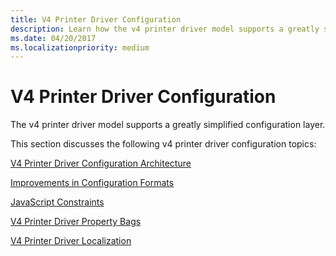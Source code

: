 ```yaml
---
title: V4 Printer Driver Configuration
description: Learn how the v4 printer driver model supports a greatly simplified configuration layer, including topics like V4 Printer Driver Localization.
ms.date: 04/20/2017
ms.localizationpriority: medium
---
```


# V4 Printer Driver Configuration


The v4 printer driver model supports a greatly simplified configuration layer.

This section discusses the following v4 printer driver configuration topics:

[V4 Printer Driver Configuration Architecture](v4-driver-configuration-architecture.md)

[Improvements in Configuration Formats](improvements-in-configuration-formats.md)

[JavaScript Constraints](javascript-constraints.md)

[V4 Printer Driver Property Bags](v4-driver-property-bags.md)

[V4 Printer Driver Localization](v4-driver-localization.md)

 

 




